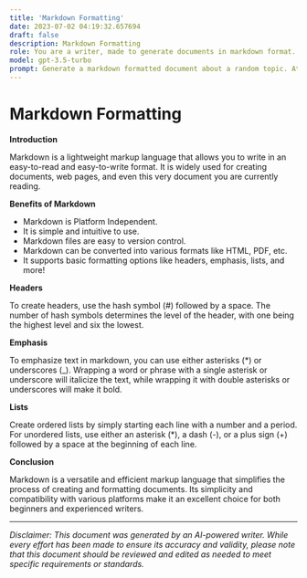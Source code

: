 ```yaml
---
title: 'Markdown Formatting'
date: 2023-07-02 04:19:32.657694
draft: false
description: Markdown Formatting
role: You are a writer, made to generate documents in markdown format. It is very important that all of the documents you generate are in valid markdown format.
model: gpt-3.5-turbo
prompt: Generate a markdown formatted document about a random topic. At the bottom, include a disclaimer explaining that the document was generated by you. The first line of the document should be the title. Make sure that the entire document is in proper markdown format, using a mix of various tags to make the document visually appealing.
---
```


# Markdown Formatting

**Introduction**

Markdown is a lightweight markup language that allows you to write in an easy-to-read and easy-to-write format. It is widely used for creating documents, web pages, and even this very document you are currently reading.

**Benefits of Markdown**

- Markdown is Platform Independent.
- It is simple and intuitive to use.
- Markdown files are easy to version control.
- Markdown can be converted into various formats like HTML, PDF, etc.
- It supports basic formatting options like headers, emphasis, lists, and more!

**Headers**

To create headers, use the hash symbol (#) followed by a space. The number of hash symbols determines the level of the header, with one being the highest level and six the lowest.

**Emphasis**

To emphasize text in markdown, you can use either asterisks (*) or underscores (_). Wrapping a word or phrase with a single asterisk or underscore will italicize the text, while wrapping it with double asterisks or underscores will make it bold.

**Lists**

Create ordered lists by simply starting each line with a number and a period. For unordered lists, use either an asterisk (*), a dash (-), or a plus sign (+) followed by a space at the beginning of each line.

**Conclusion**

Markdown is a versatile and efficient markup language that simplifies the process of creating and formatting documents. Its simplicity and compatibility with various platforms make it an excellent choice for both beginners and experienced writers.

---

*Disclaimer: This document was generated by an AI-powered writer. While every effort has been made to ensure its accuracy and validity, please note that this document should be reviewed and edited as needed to meet specific requirements or standards.*